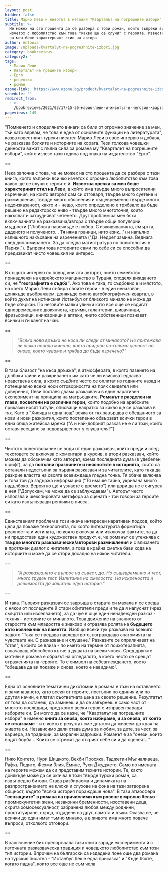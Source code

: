 ```yaml
---
layout: post
hidden: false
title: Марио Леви и животът в неговия "Kварталът на погрешните избори"
subtitle: >-
  Не можех на сто процента да се разбера с този роман, който въпреки всичко
  изчетох с любопитство към това "какво ще се случи" с героите. Известна пречка
  за мен беше характерният стил на автора
author: Antonia
image: /Uploads/kvartalyt-na-pogreshnite-izbori.jpg
category: bookreviews
category2: ''
tags:
  - Марио Леви
  - Кварталът на грешните избори
  - Ерго
  - рецензия
  - роман
ozone-link: 'https://www.ozone.bg/product/kvartalat-na-pogreshnite-izbori/'
schedule: ''
redirect_from:
  - >-
    /bookreviews/2021/03/17/15-36-марио-леви-и-животът-в-неговия-квартал-на-грешните-избори
pageviews: 149
---
```

"Помненето и споделянето винаги са били от огромно значение за мен, тъй като вярвам, че това е една от основните функции на литературата", казва известният турски писател Марио Леви в свое интервю и добавя, че разказва болките и историите на хората. Тези толкова човешки дейности важат с пълна сила за романа му "Кварталът на погрешните избори", който излезе тази година под знака на издателство "Ерго". 

\==

Нека започна с това, че не можех на сто процента да се разбера с тази книга, която въпреки всичко изчетох с огромно любопитство към това какво ще се случи с героите й. **Известна пречка за мен беше характерният стил на Лев**и, в който има твърде много въпросителни изречения, на които авторът сам си отговаря, твърде много суетене и размишления, твърде много обяснения и същевременно твърде много недоизказаност, както и - нещо, което определено е трябвало да бъде решено на редакторско ниво - твърде много многоточия, които накъсват и затрудняват четенето. Друг проблем за мен бяха включванията на разказвача/автора с твърде общи популярни мъдрости ("Любовта навсякъде е любов. С изживяванията, смъртта, даденото и полученото… Тя няма граници, нито език…") и напълно излишното накъсване на изреченията ("Да, Недрет замина. Веднага след дипломирането. За да следва магистратура по политология в Париж."). Въпреки това историите сами по себе си са способни да предизвикат чисто човешкия ни интерес. 

\==

В същото интервю по повод книгата авторът, чието семейство принадлежи на еврейското малцинство в Турция, споделя виждането си, че **"географията е съдба"**. Ако това е така, то съдбовно е и мястото, на което Марио Леви събира своите герои - в един неназован, донякъде въображаем, донякъде силно автобиографичен квартал, в който духът на истинския Истанбул от близкото минало не може да бъде сбъркан. По неговите малки улички като все още се издигат едновремешните дюкянчета, кръчми, галантерии, шивачници, фризьорници, книжарници и аптеки, чиито собственици познават всички и ги канят на чай.  

\==

> *"Всяка нова връзка не носи ли следи от миналото? Не притежава ли всяко начало минало, което придава по-голяма ценност на онова, което чуваме и трябва да бъде изречено?"*

\==

В тази близост "на къса дръжка", в атмосферата, в която пазенето на дълбоки тайни и разкриването им като че ли изискват еднаква нравствена сила, в която съдбите често се оплитат из годините назад и потенциално всеки носи отговорността на пряк свидетел или довереник, Леви поставя двама разказвачи в един наративен експеримент на принципа на матрьошките. **Романът е разделен на глави, посветени на различни герои**, които подобно на арабските приказки носят титули, описващи накратко за какво ще се разказва в тях. Като в "Хиляда и една нощ" всяка от тях завършва с обещанието за нови и нови разкрития, които постепенно обвързват всички герои в една обща житейска мрежа ("А и най-добрият разказ не е ли този, който оставя усещане за недовършеност у слушателя?"). 

\==

Чистото повествование се води от един разказвач, който преди и след текстовете се включва с коментари в курсив, а втори разказвач, който можем да обозначим като авторът, взема последната дума (в удебелен шрифт), за да **попълни празнините и неяснотите в историята**, които са останали недостъпни за първия разказвач и за читателите, като така да разкрие властта на своята всевиждаща гледна точка. Тя обаче включва и това той да задържа информация ("Тя имаше тайна, укривана много надълбоко. Вероятно ще я узнаете с времето") или дори да не е сигурен в нея ("Допускам, че може да се заблуждавам"). Авторът често използва и шекспировата метафора за сцената - той говори за героите си като изпълняващи реплики в пиеса.

\==

Единственият проблем в този иначе интересен наративен подход, който цели да покаже технологията, по която литературата форматира реалността и истината, по която включва или изключва фактите, за да ни предостави един художествен продукт, е, че романът се утежнява с **твърде многото разказвачески/авторови размишления** и с влизането в протяжен диалог с читателя, а това в крайна сметка бави хода на историите и може да се стори досадно на някои читатели. 

\==

> *"А разказването е въпрос на съвест, да. Но същевременно и тест, много труден тест. Изпитание на смелостта. На искреността и решимостта да защитиш една история."* 

\==

И така. Първият разказвач се завръща в старата си махала и се среща с някои от последните й стари обитатели преди и те да я напуснат (чрез смъртта или изселването), за да чуе в още един ненадежден разказ - техния - историите от миналото. Това движение на знанието от старостта към младостта е знаково и отразява ролята на **бъдещето като ковчежник на паметта**. Изобщо всеки тук разказва на всекиго защото "Така се предава наследството, изграждащо анатомията на чувствата ни. С разказване и слушане." Разказите се оприличават на "стая", в които се влиза - по името на термин от психотерапията, означаващ обособено кътче в душата на всеки човек. Сред другите мотиви в романа е образът на огледалото, в което често се срещат отраженията на героите. То е символ на себевглеждането, което "обещава да ви покаже и онова, което е невидимо". 

\==

Една от основните тематични дихотомии в романа е тази на оставането и заминаването, като всеки от героите, постъпил по единия или по другия начин, е платил съответната цена за своето решение. Резултатът от това да останеш, да заминеш и да се завърнеш е само част от многото последици, пред които всеки герои е изправен заради изборите си. Би могло да се каже, че "Кварталът на погрешните избори" е именно **книга за онова, което избираме, и за онова, от което се отказваме** - и с което в резултат сме длъжни да живеем до края на живота си. Независимо дали става дума за любим, за дете, за чест, за кариера, за традиции, за морални задръжки. Романът е за "онези, които водят борба… Които се стремят да открият себе си и да оцелеят…"

\==

Нико Контето, Нури Шишкото, Вехби Просяка, Таджетин Мълчаливеца, Рафкъ Педито, Фехми Злия, Емине, Рухи Джуджето. Само по имената на героите можем да си представим техните истории. Те, както донякъде може да се окачва в този твърде турски роман, са извънредно битови. Става разбираема и динамиката на разпространението на клюки и слухове на фона на тази затворена общност, където "всяка история пораждаше нова". В тази атмосфера **"сензациите" в романа са причислими към ровене в мръсно бельо** - промискуитетни жени, незаконни бременности, изоставени деца, скрита хомосексуалност, забранена любов между роднини, проституиране, сърца, отдадени на друг, самота и лъжи. Оказва се, че всички до един имат тъмно минало, а в живота има много повече въпроси, отколкото отговори.

\==

В заключение бих препоръчала тази книга заради експеримента й с източната разказваческа традиция и човешкото любопитство към този тип истории. Впрочем на български са издадени поне още два романа на турския писател - "Истанбул беше една приказка" и "Къде бяхте, когато падна", които все още не съм чела.